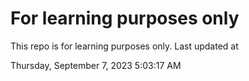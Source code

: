 # For learning purposes only
This repo is for learning purposes only.
Last updated at

Thursday, September 7, 2023 5:03:17 AM

